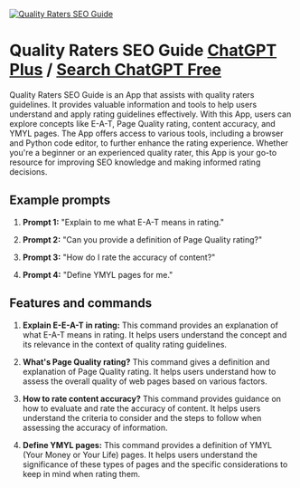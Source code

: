 
[![Quality Raters SEO Guide](https://files.oaiusercontent.com/file-aVFAZasEr90Kb4RkLbBZ6zyO?se=2123-10-16T18%3A31%3A06Z&sp=r&sv=2021-08-06&sr=b&rscc=max-age%3D31536000%2C%20immutable&rscd=attachment%3B%20filename%3Dcda34fff-7e00-41d2-b01c-0fccce4d41bb.png&sig=mEeTCkMJSCVfo9MuKMxGEKiz%2Bi8IAsAOwHB5v/T390Q%3D)](https://chat.openai.com/g/g-w2yOasK1r-quality-raters-seo-guide)

# Quality Raters SEO Guide [ChatGPT Plus](https://chat.openai.com/g/g-w2yOasK1r-quality-raters-seo-guide) / [Search ChatGPT Free](https://gptcall.net/index.html#/?search=Quality%20Raters%20SEO%20Guide)

Quality Raters SEO Guide is an App that assists with quality raters guidelines. It provides valuable information and tools to help users understand and apply rating guidelines effectively. With this App, users can explore concepts like E-A-T, Page Quality rating, content accuracy, and YMYL pages. The App offers access to various tools, including a browser and Python code editor, to further enhance the rating experience. Whether you're a beginner or an experienced quality rater, this App is your go-to resource for improving SEO knowledge and making informed rating decisions.

## Example prompts

1. **Prompt 1:** "Explain to me what E-A-T means in rating."

2. **Prompt 2:** "Can you provide a definition of Page Quality rating?"

3. **Prompt 3:** "How do I rate the accuracy of content?"

4. **Prompt 4:** "Define YMYL pages for me."

## Features and commands

1. **Explain E-E-A-T in rating:** This command provides an explanation of what E-A-T means in rating. It helps users understand the concept and its relevance in the context of quality rating guidelines.

2. **What's Page Quality rating?** This command gives a definition and explanation of Page Quality rating. It helps users understand how to assess the overall quality of web pages based on various factors.

3. **How to rate content accuracy?** This command provides guidance on how to evaluate and rate the accuracy of content. It helps users understand the criteria to consider and the steps to follow when assessing the accuracy of information.

4. **Define YMYL pages:** This command provides a definition of YMYL (Your Money or Your Life) pages. It helps users understand the significance of these types of pages and the specific considerations to keep in mind when rating them.


